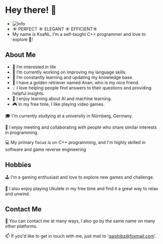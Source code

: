 # Hey there! 👋
- ![Info](https://github-readme-stats.vercel.app/api?username=KsaNL&show_icons=true)
- ☀ PERFECT ☀ ELEGANT ☀ EFFICIENT☀ 
- My name is KsaNL, I'm a self-taught C++ programmer and love to explore 🚀! 
## About Me

- 👀 I’m interested in life
- 🔭 I’m currently working on improving my language skills.
- 🌱 I’m constantly learning and updating my knowledge base.
- 💞️ I have a golden retriever named Anan, who is my nice friend.
- 💡 I love helping people find answers to their questions and providing helpful insights.
- 🤖 I enjoy learning about AI and machine learning.
- 🎮 In my free time, I like playing video games.

🎓 I'm currently studying at a university in Nürnberg, Germany.

🤝 I enjoy meeting and collaborating with people who share similar interests in programming.

💻 My primary focus is on C++ programming, and I'm highly skilled in software and game reverse engineering

## Hobbies

🕹️ I'm a gaming enthusiast and love to explore new games and challenge.

🎸 I also enjoy playing Ukulele in my free time and find it a great way to relax and unwind.

## Contact Me

💬 You can contact me at many ways, I also go by the same name on many other platforms.

📫 If you'd like to get in touch with me, just mail to 'gaishibz@foxmail.com'.
